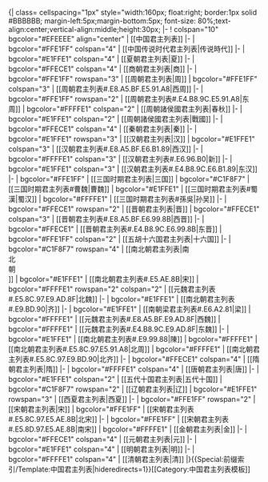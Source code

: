 {| class= cellspacing="1px" style="width:160px; float:right; border:1px solid #BBBBBB; margin-left:5px;margin-bottom:5px; font-size: 80%;text-align:center;vertical-align:middle;height:30px;
|-
! colspan="10" bgcolor="#EFEEEE" align="center" | [[中国君主列表]]
|-
| bgcolor="#FFE1FF" colspan="4" | [[中国传说时代君主列表|传说時代]]
|-
| bgcolor="#E1FFE1" colspan="4" | [[夏朝君主列表|夏]]
|-
| bgcolor="#FFECE1" colspan="4" | [[商朝君主列表|商]]
|-
| bgcolor="#FFE1FF" rowspan="3" | [[周朝君主列表|周]]
| bgcolor="#FFE1FF" colspan="3" | [[周朝君主列表#.E8.A5.BF.E5.91.A8|西周]]
|-
| bgcolor="#FFE1FF" rowspan="2" | [[周朝君主列表#.E4.B8.9C.E5.91.A8|东周]]
| bgcolor="#FFFFE1" colspan="2" | [[周朝諸侯國君主列表|春秋]]
|-
| bgcolor="#E1FFE1" colspan="2" | [[周朝諸侯國君主列表|戰國]]
|-
| bgcolor="#FFECE1" colspan="4" | [[秦朝君主列表|秦]]
|-
| bgcolor="#E1FFE1" rowspan="3" | [[汉朝君主列表|汉]]
| bgcolor="#E1FFE1" colspan="3" | [[汉朝君主列表#.E8.A5.BF.E6.B1.89|西汉]]
|-
| bgcolor="#FFFFE1" colspan="3" | [[汉朝君主列表#.E6.96.B0|新]]
|-
| bgcolor="#E1FFE1" colspan="3" | [[汉朝君主列表#.E4.B8.9C.E6.B1.89|东汉]]
|-
| bgcolor="#FFE1FF" | [[三国时期君主列表|三国]]
| bgcolor="#C1F8F7" | [[三国时期君主列表#曹魏|曹魏]]
| bgcolor="#E1FFE1" | [[三国时期君主列表#蜀漢|蜀汉]] 
| bgcolor="#FFFFE1" | [[三国时期君主列表#孫吳|孙吴]]
|-
| bgcolor="#FFECE1" rowspan="2" | [[晋朝君主列表|晋]]
| bgcolor="#FFECE1" colspan="3" | [[晋朝君主列表#.E8.A5.BF.E6.99.8B|西晋]]
|-
| bgcolor="#FFECE1" | [[晋朝君主列表#.E4.B8.9C.E6.99.8B|东晋]]
| bgcolor="#FFE1FF" colspan="2" | [[五胡十六国君主列表|十六国]]
|-
| bgcolor="#C1F8F7" rowspan="4" | [[南北朝君主列表|南<br />北<br />朝<br />]]
| bgcolor="#E1FFE1" | [[南北朝君主列表#.E5.AE.8B|宋]]
| bgcolor="#FFFFE1" rowspan="2" colspan="2" | [[元魏君主列表#.E5.8C.97.E9.AD.8F|北魏]]
|-
| bgcolor="#E1FFE1" | [[南北朝君主列表#.E9.BD.90|齐]]
|-
| bgcolor="#E1FFE1" | [[南朝梁君主列表#.E6.A2.81|梁]]
| bgcolor="#FFFFE1" | [[元魏君主列表#.E8.A5.BF.E9.AD.8F|西魏]]
| bgcolor="#FFFFE1" | [[元魏君主列表#.E4.B8.9C.E9.AD.8F|东魏]]
|-
| bgcolor="#E1FFE1" | [[南北朝君主列表#.E9.99.88|陳]]
| bgcolor="#FFFFE1" | [[南北朝君主列表#.E5.8C.97.E5.91.A8|北周]]
| bgcolor="#FFFFE1" | [[南北朝君主列表#.E5.8C.97.E9.BD.90|北齐]]
|-
| bgcolor="#FFECE1" colspan="4" | [[隋朝君主列表|隋]]
|-
| bgcolor="#FFFFE1" colspan="4" | [[唐朝君主列表|唐]]
|-
| bgcolor="#E1FFE1" colspan="2" | [[五代十国君主列表|五代十国]]
| bgcolor="#C1F8F7" rowspan="2" | [[辽朝君主列表|辽]]
| bgcolor="#E1FFE1" rowspan="3" | [[西夏君主列表|西夏]]
|-
| bgcolor="#FFE1FF" rowspan="2" | [[宋朝君主列表|宋]]
| bgcolor="#FFE1FF" | [[宋朝君主列表#.E5.8C.97.E5.AE.8B|北宋]]
|-
| bgcolor="#FFE1FF" | [[宋朝君主列表#.E5.8D.97.E5.AE.8B|南宋]]
| bgcolor="#FFFFE1" | [[金朝君主列表|金]]
|-
| bgcolor="#FFECE1" colspan="4" | [[元朝君主列表|元]]
|-
| bgcolor="#E1FFE1" colspan="4" | [[明朝君主列表|明]]
|-
| bgcolor="#FFFFE1" colspan="4" | [[清朝君主列表|清]]
|}<noinclude>{{Special:前缀索引/Template:中国君主列表|hideredirects=1}}[[Category:中国君主列表模板]]
</noinclude>